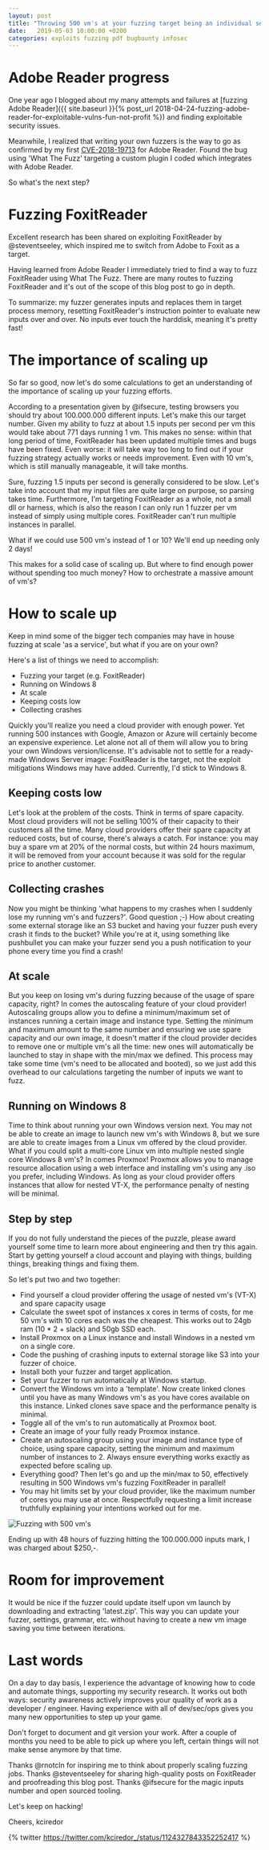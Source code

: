 ```yaml
---
layout: post
title: "Throwing 500 vm's at your fuzzing target being an individual security researcher"
date:   2019-05-03 10:00:00 +0200
categories: exploits fuzzing pdf bugbounty infosec
---
```

# Adobe Reader progress #
One year ago I blogged about my many attempts and failures at [fuzzing Adobe Reader]({{ site.baseurl }}{% post_url 2018-04-24-fuzzing-adobe-reader-for-exploitable-vulns-fun-not-profit %}) and finding exploitable security issues.

Meanwhile, I realized that writing your own fuzzers is the way to go as confirmed by my first [CVE-2018-19713](https://cve.mitre.org/cgi-bin/cvename.cgi?name=CVE-2018-19713) for Adobe Reader. Found the bug using 'What The Fuzz' targeting a custom plugin I coded which integrates with Adobe Reader.

So what's the next step?

# Fuzzing FoxitReader #
Excellent research has been shared on exploiting FoxitReader by @steventseeley, which inspired me to switch from Adobe to Foxit as a target.

Having learned from Adobe Reader I immediately tried to find a way to fuzz FoxitReader using What The Fuzz. There are many routes to fuzzing FoxitReader and it's out of the scope of this blog post to go in depth.

To summarize: my fuzzer generates inputs and replaces them in target process memory, resetting FoxitReader's instruction pointer to evaluate new inputs over and over. No inputs ever touch the harddisk, meaning it's pretty fast!

# The importance of scaling up #
So far so good, now let's do some calculations to get an understanding of the importance of scaling up your fuzzing efforts.

According to a presentation given by @ifsecure, testing browsers you should try about 100.000.000 different inputs. Let's make this our target number. Given my ability to fuzz at about 1.5 inputs per second per vm this would take about 771 days running 1 vm. This makes no sense: within that long period of time, FoxitReader has been updated multiple times and bugs have been fixed. Even worse: it will take way too long to find out if your fuzzing strategy actually works or needs improvement. Even with 10 vm's, which is still manually manageable, it will take months.

Sure, fuzzing 1.5 inputs per second is generally considered to be slow. Let's take into account that my input files are quite large on purpose, so parsing takes time. Furthermore, I'm targeting FoxitReader as a whole, not a small dll or harness, which is also the reason I can only run 1 fuzzer per vm instead of simply using multiple cores. FoxitReader can't run multiple instances in parallel.

What if we could use 500 vm's instead of 1 or 10? We'll end up needing only 2 days!

This makes for a solid case of scaling up. But where to find enough power without spending too much money? How to orchestrate a massive amount of vm's?

# How to scale up #
Keep in mind some of the bigger tech companies may have in house fuzzing at scale 'as a service', but what if you are on your own?

Here's a list of things we need to accomplish:
- Fuzzing your target (e.g. FoxitReader)
- Running on Windows 8
- At scale
- Keeping costs low
- Collecting crashes

Quickly you'll realize you need a cloud provider with enough power. Yet running 500 instances with Google, Amazon or Azure will certainly become an expensive experience. Let alone not all of them will allow you to bring your own Windows version/license. It's advisable not to settle for a ready-made Windows Server image: FoxitReader is the target, not the exploit mitigations Windows may have added. Currently, I'd stick to Windows 8.

## Keeping costs low ##
Let's look at the problem of the costs. Think in terms of spare capacity. Most cloud providers will not be selling 100% of their capacity to their customers all the time. Many cloud providers offer their spare capacity at reduced costs, but of course, there's always a catch. For instance: you may buy a spare vm at 20% of the normal costs, but within 24 hours maximum, it will be removed from your account because it was sold for the regular price to another customer.

## Collecting crashes ##
Now you might be thinking 'what happens to my crashes when I suddenly lose my running vm's and fuzzers?'. Good question ;-) How about creating some external storage like an S3 bucket and having your fuzzer push every crash it finds to the bucket? While you're at it, using something like pushbullet you can make your fuzzer send you a push notification to your phone every time you find a crash!

## At scale ##
But you keep on losing vm's during fuzzing because of the usage of spare capacity, right? In comes the autoscaling feature of your cloud provider! Autoscaling groups allow you to define a minimum/maximum set of instances running a certain image and instance type. Setting the minimum and maximum amount to the same number and ensuring we use spare capacity and our own image, it doesn't matter if the cloud provider decides to remove one or multiple vm's all the time: new ones will automatically be launched to stay in shape with the min/max we defined. This process may take some time (vm's need to be allocated and booted), so we just add this overhead to our calculations targeting the number of inputs we want to fuzz.

## Running on Windows 8 ##
Time to think about running your own Windows version next. You may not be able to create an image to launch new vm's with Windows 8, but we sure are able to create images from a Linux vm offered by the cloud provider. What if you could split a multi-core Linux vm into multiple nested single core Windows 8 vm's? In comes Proxmox! Proxmox allows you to manage resource allocation using a web interface and installing vm's using any .iso you prefer, including Windows. As long as your cloud provider offers instances that allow for nested VT-X, the performance penalty of nesting will be minimal.

## Step by step ##
If you do not fully understand the pieces of the puzzle, please award yourself some time to learn more about engineering and then try this again. Start by getting yourself a cloud account and playing with things, building things, breaking things and fixing them.

So let's put two and two together:
- Find yourself a cloud provider offering the usage of nested vm's (VT-X) and spare capacity usage
- Calculate the sweet spot of instances x cores in terms of costs, for me 50 vm's with 10 cores each was the cheapest. This works out to 24gb ram (10 \* 2 + slack) and 50gb SSD each.
- Install Proxmox on a Linux instance and install Windows in a nested vm on a single core.
- Code the pushing of crashing inputs to external storage like S3 into your fuzzer of choice.
- Install both your fuzzer and target application.
- Set your fuzzer to run automatically at Windows startup.
- Convert the Windows vm into a 'template'. Now create linked clones until you have as many Windows vm's as you have cores available on this instance. Linked clones save space and the performance penalty is minimal.
- Toggle all of the vm's to run automatically at Proxmox boot.
- Create an image of your fully ready Proxmox instance.
- Create an autoscaling group using your image and instance type of choice, using spare capacity, setting the minimum and maximum number of instances to 2. Always ensure everything works exactly as expected before scaling up.
- Everything good? Then let's go and up the min/max to 50, effectively resulting in 500 Windows vm's fuzzing FoxitReader in parallel!
- You may hit limits set by your cloud provider, like the maximum number of cores you may use at once. Respectfully requesting a limit increase truthfully explaining your intentions worked out for me.

<p><img src="/assets/post_500-scaling.png" alt="Fuzzing with 500 vm's" title="" /></p>

Ending up with 48 hours of fuzzing hitting the 100.000.000 inputs mark, I was charged about $250,-.

# Room for improvement #
It would be nice if the fuzzer could update itself upon vm launch by downloading and extracting 'latest.zip'. This way you can update your fuzzer, settings, grammar, etc. without having to create a new vm image saving you time between iterations.

# Last words #
On a day to day basis, I experience the advantage of knowing how to code and automate things, supporting my security research. It works out both ways: security awareness actively improves your quality of work as a developer / engineer. Having experience with all of dev/sec/ops gives you many new opportunities to step up your game.

Don't forget to document and git version your work. After a couple of months you need to be able to pick up where you left, certain things will not make sense anymore by that time.

Thanks @rnotcln for inspiring me to think about properly scaling fuzzing jobs. Thanks @steventseeley for sharing high-quality posts on FoxitReader and proofreading this blog post. Thanks @ifsecure for the magic inputs number and open sourced tooling.

Let's keep on hacking!

Cheers,
kciredor

{% twitter https://twitter.com/kciredor_/status/1124327843352252417 %}
